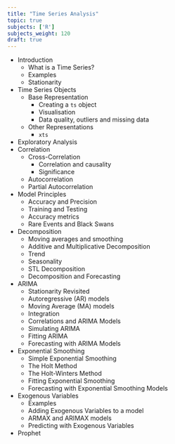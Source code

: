 ```yaml
---
title: "Time Series Analysis"
topic: true
subjects: ['R']
subjects_weight: 120
draft: true
---
```


- Introduction
	* What is a Time Series?
	* Examples
	* Stationarity
- Time Series Objects
	* Base Representation
		- Creating a `ts` object
		- Visualisation
		- Data quality, outliers and missing data
	* Other Representations
		- `xts`
- Exploratory Analysis
- Correlation
	* Cross-Correlation
		- Correlation and causality
		- Significance
	* Autocorrelation
	* Partial Autocorrelation
- Model Principles
	* Accuracy and Precision
	* Training and Testing
	* Accuracy metrics
	* Rare Events and Black Swans
- Decomposition
	* Moving averages and smoothing
	* Additive and Multiplicative Decomposition
	* Trend
	* Seasonality
	* STL Decomposition
	* Decomposition and Forecasting
- ARIMA
	* Stationarity Revisited
	* Autoregressive (AR) models
	* Moving Average (MA) models
	* Integration
	* Correlations and ARIMA Models
	* Simulating ARIMA
	* Fitting ARIMA
	* Forecasting with ARIMA Models
- Exponential Smoothing
	* Simple Exponential Smoothing
	* The Holt Method
	* The Holt-Winters Method
	* Fitting Exponential Smoothing
	* Forecasting with Exponential Smoothing Models
- Exogenous Variables
	* Examples
	* Adding Exogenous Variables to a model
	* ARMAX and ARIMAX models
	* Predicting with Exogenous Variables
- Prophet